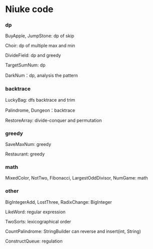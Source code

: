 # Niuke code
### dp
BuyApple, JumpStone: dp of skip

Choir: dp of multiple max and min

DivideField: dp and greedy

TargetSumNum: dp

DarkNum：dp, analysis the pattern

### backtrace
LuckyBag: dfs backtrace and trim

Palindrome, Dungeon：backtrace

RestoreArray: divide-conquer and permutation

### greedy
SaveMaxNum: greedy

Restaurant: greedy

### math
MixedColor, NotTwo, Fibonacci, LargestOddDivisor, NumGame: math

### other
BigIntegerAdd, LostThree, RadixChange: BigInteger

LikeWord: regular expression

TwoSorts: lexicographical order

CountPalindrome: StringBuilder can reverse and insert(int, String)

ConstructQueue: regulation
